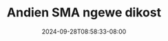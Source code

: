 --- 
title: "Andien SMA ngewe dikost"
description: "nonton bokeh Andien SMA ngewe dikost premium   baru"
date: 2024-09-28T08:58:33-08:00
file_code: "zy2k3660gceh"
draft: false
cover: "xeb1d49erlj1d83r.jpg"
tags: ["Andien", "SMA", "ngewe", "dikost", "bokep-indo", "bokep-viral", "bokep-ig"]
length: 77
fld_id: "1398470"
foldername: "Andien badag"
categories: ["Andien badag"]
views: 32
---